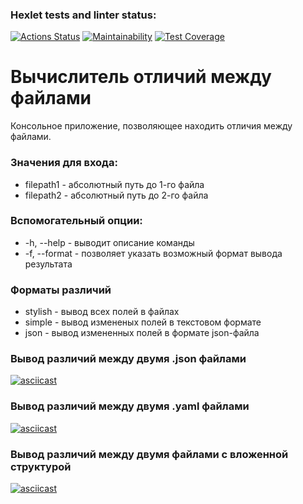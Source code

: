 ### Hexlet tests and linter status:
[![Actions Status](https://github.com/ligrena/java-project-71/actions/workflows/hexlet-check.yml/badge.svg)](https://github.com/ligrena/java-project-71/actions)
[![Maintainability](https://api.codeclimate.com/v1/badges/70c47eb92410d119a17e/maintainability)](https://codeclimate.com/github/ligrena/java-project-71/maintainability)
[![Test Coverage](https://api.codeclimate.com/v1/badges/70c47eb92410d119a17e/test_coverage)](https://codeclimate.com/github/ligrena/java-project-71/test_coverage)

# Вычислитель отличий между файлами
Консольное приложение, позволяющее находить отличия между файлами.

### Значения для входа:
* filepath1 - абсолютный путь до 1-го файла
* filepath2 - абсолютный путь до 2-го файла

### Вспомогательный опции:

* -h, --help - выводит описание команды
* -f, --format - позволяет указать возможный формат вывода результата

### Форматы различий

* stylish - вывод всех полей в файлах
* simple - вывод измененых полей в текстовом формате
* json - вывод измененных полей в формате json-файла

### Вывод различий между двумя .json файлами
[![asciicast](https://asciinema.org/a/yCu4LjIRn3QrUiFHd2ciKnrDs.svg)](https://asciinema.org/a/yCu4LjIRn3QrUiFHd2ciKnrDs)

### Вывод различий между двумя .yaml файлами
[![asciicast](https://asciinema.org/a/eF93qqkfdFNt0qh7TWeiTSTpa.svg)](https://asciinema.org/a/eF93qqkfdFNt0qh7TWeiTSTpa)

### Вывод различий между двумя файлами с вложенной структурой
[![asciicast](https://asciinema.org/a/1kJUhZjrjL6V4rUkqLzmY3RuS.svg)](https://asciinema.org/a/1kJUhZjrjL6V4rUkqLzmY3RuS)